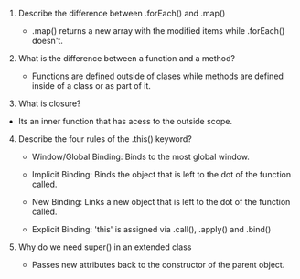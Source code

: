 1. Describe the difference between .forEach() and .map()

   - .map() returns a new array with the modified items while .forEach() doesn't.

2. What is the difference between a function and a method?

   - Functions are defined outside of clases while methods are defined inside of a class or as part of it.

3. What is closure?

- Its an inner function that has acess to the outside scope.

4. Describe the four rules of the .this() keyword?

   - Window/Global Binding:
     Binds to the most global window.

   - Implicit Binding:
     Binds the object that is left to the dot of the function called.

   - New Binding:
     Links a new object that is left to the dot of the function called.

   - Explicit Binding:
     'this' is assigned via .call(), .apply() and .bind()

5. Why do we need super() in an extended class

   - Passes new attributes back to the constructor of the parent object.
